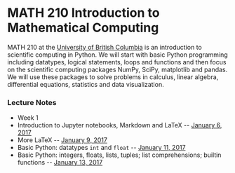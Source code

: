 # MATH 210 Introduction to Mathematical Computing

MATH 210 at the [University of British Columbia](http://www.math.ubc.ca) is an introduction to scientific computing in Python. We will start with basic Python programming including datatypes, logical statements, loops and functions and then focus on the scientific computing packages NumPy, SciPy, matplotlib and pandas. We will use these packages to solve problems in calculus, linear algebra, differential equations, statistics and data visualization.

### Lecture Notes

* Week 1
 * Introduction to Jupyter notebooks, Markdown and LaTeX -- [January 6, 2017](notes-week-01/notes-2017-01-06.ipynb)
 * More LaTeX -- [January 9, 2017](notes-week-01/notes-2017-01-09.ipynb)
 * Basic Python: datatypes `int` and `float` -- [January 11, 2017](notes-week-01/notes-2017-01-11.ipynb)
 * Basic Python: integers, floats, lists, tuples; list comprehensions; builtin functions -- [January 13, 2017](notes-week-01/notes-2017-01-13.ipynb)
